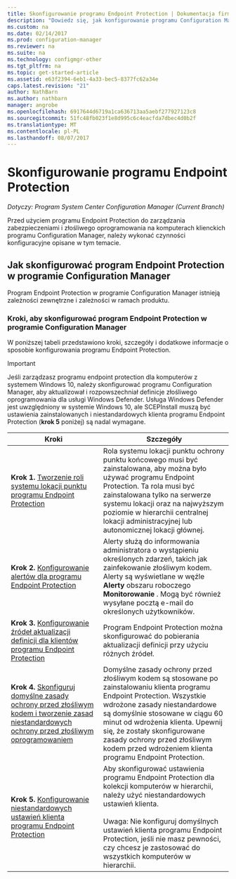 ```yaml
---
title: Skonfigurowanie programu Endpoint Protection | Dokumentacja firmy Microsoft
description: "Dowiedz się, jak konfigurowanie programu Configuration Manager aby aktualizował i rozpowszechniał definicje złośliwego oprogramowania dla usługi Windows Defender."
ms.custom: na
ms.date: 02/14/2017
ms.prod: configuration-manager
ms.reviewer: na
ms.suite: na
ms.technology: configmgr-other
ms.tgt_pltfrm: na
ms.topic: get-started-article
ms.assetid: e63f2394-6eb1-4a33-bec5-8377fc62a34e
caps.latest.revision: "21"
author: NathBarn
ms.author: nathbarn
manager: angrobe
ms.openlocfilehash: 6917644d6719a1ca636713aa5aebf277927123c8
ms.sourcegitcommit: 51fc48fb023f1e8d995c6c4eacfda7dbec4d0b2f
ms.translationtype: MT
ms.contentlocale: pl-PL
ms.lasthandoff: 08/07/2017
---
```

# <a name="configure-endpoint-protection"></a>Skonfigurowanie programu Endpoint Protection

*Dotyczy: Program System Center Configuration Manager (Current Branch)*

Przed użyciem programu Endpoint Protection do zarządzania zabezpieczeniami i złośliwego oprogramowania na komputerach klienckich programu Configuration Manager, należy wykonać czynności konfiguracyjne opisane w tym temacie.  

## <a name="how-to-configure-endpoint-protection-in-configuration-manager"></a>Jak skonfigurować program Endpoint Protection w programie Configuration Manager  
 Program Endpoint Protection w programie Configuration Manager istnieją zależności zewnętrzne i zależności w ramach produktu.  

### <a name="steps-to-configure-endpoint-protection-in-configuration-manager"></a>Kroki, aby skonfigurować program Endpoint Protection w programie Configuration Manager  
 W poniższej tabeli przedstawiono kroki, szczegóły i dodatkowe informacje o sposobie konfigurowania programu Endpoint Protection.  

> [!IMPORTANT]  
>  Jeśli zarządzasz programu endpoint protection dla komputerów z systemem Windows 10, należy skonfigurować programu Configuration Manager, aby aktualizował i rozpowszechniał definicje złośliwego oprogramowania dla usługi Windows Defender. Usługa Windows Defender jest uwzględniony w systemie Windows 10, ale SCEPInstall muszą być ustawienia zainstalowanych i niestandardowych klienta programu Endpoint Protection (**krok 5** poniżej) są nadal wymagane.  

|Kroki|Szczegóły|  
|-----------|-------------|  
|**Krok 1.** [Tworzenie roli systemu lokacji punktu programu Endpoint Protection](endpoint-protection-site-role.md)|Rola systemu lokacji punktu ochrony punktu końcowego musi być zainstalowana, aby można było używać programu Endpoint Protection. Ta rola musi być zainstalowana tylko na serwerze systemu lokacji oraz na najwyższym poziomie w hierarchii centralnej lokacji administracyjnej lub autonomicznej lokacji głównej. |  
|**Krok 2.** [Konfigurowanie alertów dla programu Endpoint Protection](endpoint-configure-alerts.md)|Alerty służą do informowania administratora o wystąpieniu określonych zdarzeń, takich jak zainfekowanie złośliwym kodem. Alerty są wyświetlane w węźle **Alerty** obszaru roboczego **Monitorowanie** . Mogą być również wysyłane pocztą e-mail do określonych użytkowników. |  
|**Krok 3.** [Konfigurowanie źródeł aktualizacji definicji dla klientów programu Endpoint Protection](endpoint-definition-updates.md)|Program Endpoint Protection można skonfigurować do pobierania aktualizacji definicji przy użyciu różnych źródeł. |  
|**Krok 4.** [Skonfiguruj domyślne zasady ochrony przed złośliwym kodem i tworzenie zasad niestandardowych ochrony przed złośliwym oprogramowaniem](endpoint-antimalware-policies.md)|Domyślne zasady ochrony przed złośliwym kodem są stosowane po zainstalowaniu klienta programu Endpoint Protection. Wszystkie wdrożone zasady niestandardowe są domyślnie stosowane w ciągu 60 minut od wdrożenia klienta. Upewnij się, że zostały skonfigurowane zasady ochrony przed złośliwym kodem przed wdrożeniem klienta programu Endpoint Protection. |  
|**Krok 5.** [Konfigurowanie niestandardowych ustawień klienta programu Endpoint Protection](endpoint-protection-configure-client.md)|Aby skonfigurować ustawienia programu Endpoint Protection dla kolekcji komputerów w hierarchii, należy użyć niestandardowych ustawień klienta.<br /><br /> Uwaga: Nie konfiguruj domyślnych ustawień klienta programu Endpoint Protection, jeśli nie masz pewności, czy chcesz je zastosować do wszystkich komputerów w hierarchii. |  
